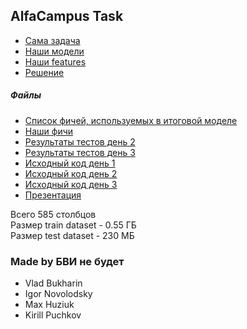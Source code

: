 ## AlfaCampus Task

- [Сама задача](the_task.md)
- [Наши модели](finish_result/ourmodels.md)
- [Наши features](finish_result/ourfeatures.md)
- [Решение](finish_result/solution.ipynb)


##### Файлы
- [Список фичей, используемых в итоговой моделе](ourfeatures/all_columns.csv)
- [Наши фичи](ourfeatures)
- [Результаты тестов день 2](day_two/results)
- [Результаты тестов день 3](day_three/results)
- [Исходный код день 1](day_one)
- [Исходный код день 2](day_two)
- [Исходный код день 3](day_three)
- [Презентация](finish_result/presentation.pdf)

Всего 585 столбцов<br>
Размер train dataset - 0.55 ГБ<br>
Размер test dataset - 230 МБ

### Made by БВИ не будет
- Vlad Bukharin
- Igor Novolodsky 
- Max Huziuk
- Kirill Puchkov